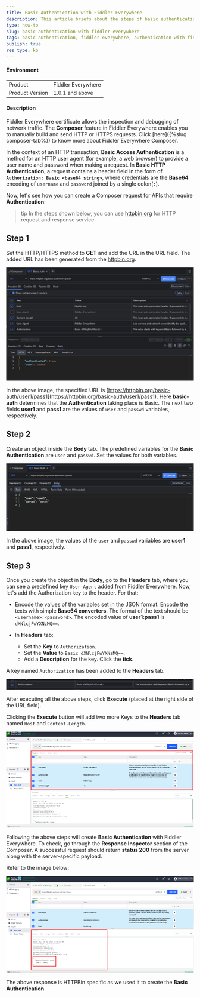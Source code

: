 ```yaml
---
title: Basic Authentication with Fiddler Everywhere
description: This article briefs about the steps of basic authentication with fiddler everywhere.
type: how-to
slug: basic-authentication-with-fiddler-everywhere
tags: basic authentication, fiddler everywhere, authentication with fiddler everywhere
publish: true
res_type: kb
---
```



#### Environment

|   |   |
|---|---|
| Product  | Fiddler Everywhere  |
| Product Version | 1.0.1 and above  |

#### Description

Fiddler Everywhere certificate allows the inspection and debugging of network traffic. The __Composer__ feature in Fiddler Everywhere enables you to manually build and send HTTP or HTTPS requests. Click [here]({%slug composer-tab%}) to know more about Fiddler Everywhere Composer.

In the context of an HTTP transaction, __Basic Access Authentication__ is a method for an HTTP user agent (for example, a web browser) to provide a user name and password when making a request. In __Basic HTTP Authentication__, a request contains a header field in the form of __`Authorization: Basic <base64 string>`__, where credentials are the __Base64__ encoding of `username` and `password` joined by a single colon(`:`).

Now, let's see how you can create a Composer request for APIs that require __Authentication__:

>tip In the steps shown below, you can use [httpbin.org](https://httpbin.org/) for HTTP request and response service.

## Step 1

Set the HTTP/HTTPS method to __GET__ and add the URL in the URL field. The added URL has been generated from the [httpbin.org](https://httpbin.org/).

![Composer URL Field](../images/kb/url-field-of-composer-with-http-method.png)

In the above image, the specified URL is [https://httpbin.org/basic-auth/user1/pass1](https://httpbin.org/basic-auth/user1/pass1). Here __basic-auth__ determines that the __Authentication__ taking place is Basic. The next two fields __user1__ and __pass1__ are the values of `user` and `passwd` variables, respectively.

## Step 2

Create an object inside the __Body__ tab. The predefined variables for the __Basic Authentication__ are `user` and `passwd`. Set the values for both variables.

![JSON Body](../images/kb/body-of-composer-with-username-password.png)

In the above image, the values of the `user` and `passwd` variables are __user1__ and __pass1__, respectively.

## Step 3

Once you create the object in the __Body__, go to the __Headers__ tab, where you can see a predefined key `User-Agent` added from Fiddler Everywhere. Now, let's add the Authorization key to the header. For that:

- Encode the values of the variables set in the JSON format. Encode the texts with simple __Base64 converters__. The format of the text should be `<username>:<password>`. The encoded value of __user1:pass1__ is `dXNlcjFwYXNzMQ==`.

- In __Headers__ tab:
    - Set the __Key__ to `Authorization`.
    - Set the __Value__ to `Basic dXNlcjFwYXNzMQ==`.
    - Add a __Description__ for the key. Click the __tick__.

A key named `Authorization` has been added to the __Headers__ tab.

![Authorization Key](../images/kb/authorization-key-added-to-the-headers-tab.png)

After executing all the above steps, click __Execute__ (placed at the right side of the URL field).

Clicking the __Execute__ button will add two more Keys to the __Headers__ tab named `Host` and `Content-Length`.

![Added Keys to the Headers Tab](../images/kb/added-keys-to-the-headers-tab.png)

Following the above steps will create __Basic Authentication__ with Fiddler Everywhere. To check, go through the __Response Inspector__ section of the Composer. A successful request should return __status 200__ from the server along with the server-specific payload.

Refer to the image below:

![Response Inspector](../images/kb/authentication-to-true-in-response-inspector.png)

The above response is HTTPBin specific as we used it to create the __Basic Authentication__. 